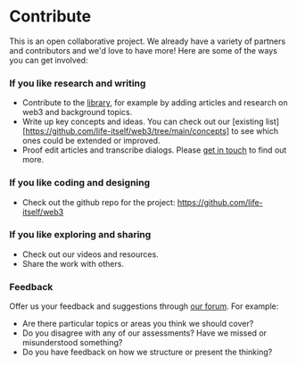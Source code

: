 # Contribute

This is an open collaborative project. We already have a variety of partners and contributors and we'd love to have more! Here are some of the ways you can get involved:

### If you like research and writing

* Contribute to the [library][], for example by adding articles and research on web3 and background topics.
* Write up key concepts and ideas. You can check out our [existing list][https://github.com/life-itself/web3/tree/main/concepts] to see which ones could be extended or improved.
* Proof edit articles and transcribe dialogs. Please [get in touch][contact] to find out more.

### If you like coding and designing

* Check out the github repo for the project: https://github.com/life-itself/web3

### If you like exploring and sharing

* Check out our videos and resources.
* Share the work with others.

### Feedback

Offer us your feedback and suggestions through [our forum][forum]. For example:

* Are there particular topics or areas you think we should cover?
* Do you disagree with any of our assessments? Have we missed or misunderstood something?
* Do you have feedback on how we structure or present the thinking?

[library]: /library
[contact]: /contact
[concepts]: /concepts
[forum]: https://github.com/life-itself/web3/discussions